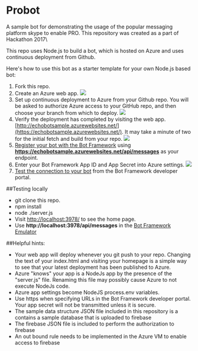 # Probot
A sample bot for demonstrating the usage of the popular messaging platform skype to enable PRO. This repository was created as a part of Hackathon 2017\

This repo uses Node.js to build a bot, which is hosted on Azure and uses continuous deployment from Github.

Here's how to use this bot as a starter template for your own Node.js based bot:

1. Fork this repo.
2. Create an Azure web app.
![](images/azure-create-webapp.png?raw=true)
3. Set up continuous deployment to Azure from your Github repo. You will be asked to authorize Azure access to your GitHub repo, and then choose your branch from which to deploy.
![](images/azure-deployment.png?raw=true)
4. Verify the deployment has completed by visiting the web app. [http://echobotsample.azurewebsites.net/](https://echobotsample.azurewebsites.net/). It may take a minute of two for the initial fetch and build from your repo.
![](images/azure-browse.png?raw=true)
5. [Register your bot with the Bot Framework](http://docs.botframework.com/connector/getstarted/#registering-your-bot-with-the-microsoft-bot-framework) using **https://echobotsample.azurewebsites.net/api/messages** as your endpoint.
6. Enter your Bot Framework App ID and App Secret into Azure settings.
![](images/azure-secrets.png?raw=true)
7. [Test the connection to your bot](http://docs.botframework.com/connector/getstarted/#testing-the-connection-to-your-bot) from the Bot Framework developer portal.

##Testing locally
* git clone this repo.
* npm install
* node ./server.js
* Visit [http://localhost:3978/](http://localhost:3978/) to see the home page.
* Use **http://localhost:3978/api/messages** in the [Bot Framework Emulator](http://docs.botframework.com/connector/tools/bot-framework-emulator/#navtitle)
   
##Helpful hints:
* Your web app will deploy whenever you git push to your repo. Changing the text of your index.html and visiting your homepage is a simple way to see that your latest deployment has been published to Azure.
* Azure "knows" your app is a NodeJs app by the presence of the "server.js" file. Renaming this file may possibly cause Azure to not execute NodeJs code.
* Azure app settings become NodeJS process.env variables.
* Use https when specifying URLs in the Bot Framework developer portal. Your app secret will not be transmitted unless it is secure.
* The sample data structure JSON file included in this repository is a contains a sample database that is uploaded to firebase
* The firebase JSON file is included to perform the authorization to firebase
* An out bound rule needs to be implemented in the Azure VM to enable access to firebase
